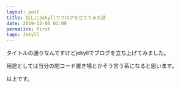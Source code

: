 ```yaml
---
layout: post
title: 試しにJekyllでブログを立ててみた話
date: 2019-12-06 01:00
permalink: first
tags: Jekyll
---
```


タイトルの通りなんですけどjekyllでブログを立ち上げてみました。

用途としては当分の間コード置き場とかそう言う系になると思います。

以上です。
